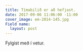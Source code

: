 ```yaml
---
title: Tímabilið er að hefjast.
date: 2017-09-06 11:06:00 -11:00
cover_image: em-2014-145.jpg
Field name:
  layout: post
---
```


Fylgist með í vetur.